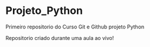 # Projeto_Python
 Primeiro repositorio do Curso Git e Github projeto Python

Repositorio criado durante uma aula ao vivo!
